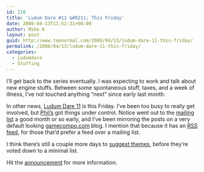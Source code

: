 ```yaml
---
id: 210
title: 'Ludum Dare #11 &#8211; This Friday'
date: 2008-04-13T11:52:31+00:00
author: Mike K
layout: post
guid: http://www.toonormal.com/2008/04/13/ludum-dare-11-this-friday/
permalink: /2008/04/13/ludum-dare-11-this-friday/
categories:
  - Ludumdare
  - Stuffing
---
```

I&#8217;ll get back to the series eventually. I was expecting to work and talk about new engine stuffs. Between some spontaneous stuff, taxes, and a week of illness, I&#8217;ve not touched anything &#8220;next&#8221; since early last month.

In other news, [Ludum Dare 11](http://www.imitationpickles.org/ludum/) is this Friday. I&#8217;ve been too busy to really get involved, but [Phil&#8217;s](http://www.philhassey.com/blog/) got things under control. Notice went out to the [mailing list](http://www.gamecompo.com/mailing-list/) a good month or so early, and I&#8217;ve been mirroring the posts on a very default looking [gamecompo.com](http://www.gamecompo.com/) blog. I mention that because it has an [RSS feed](http://www.gamecompo.com/feed/), for those that&#8217;d prefer a feed over a mailing list.

I think there&#8217;s still a couple more days to [suggest themes](http://www.imitationpickles.org/ludum/wiki/ld11:themes), before they&#8217;re voted down to a minimal list.

Hit the [announcement](http://www.imitationpickles.org/ludum/2008/04/05/ld11-april-18-20-less-than-two-weeks-warning/) for more information.